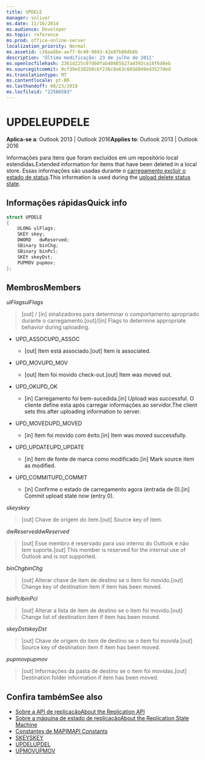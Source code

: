```yaml
---
title: UPDELE
manager: soliver
ms.date: 11/16/2014
ms.audience: Developer
ms.topic: reference
ms.prod: office-online-server
localization_priority: Normal
ms.assetid: c38aa8be-ae77-0c40-9843-42e07b80db6b
description: 'Última modificação: 23 de julho de 2011'
ms.openlocfilehash: 2361d225c07d60fab40465b27ad393ca10f6d8eb
ms.sourcegitcommit: 0cf39e5382b8c6f236c8a63c6036849ed3527ded
ms.translationtype: MT
ms.contentlocale: pt-BR
ms.lasthandoff: 08/23/2018
ms.locfileid: "22566583"
---
```

# <a name="updele"></a><span data-ttu-id="9ca66-103">UPDELE</span><span class="sxs-lookup"><span data-stu-id="9ca66-103">UPDELE</span></span>

<span data-ttu-id="9ca66-104">**Aplica-se a**: Outlook 2013 | Outlook 2016</span><span class="sxs-lookup"><span data-stu-id="9ca66-104">**Applies to**: Outlook 2013 | Outlook 2016</span></span> 
  
<span data-ttu-id="9ca66-105">Informações para itens que foram excluídos em um repositório local estendidas.</span><span class="sxs-lookup"><span data-stu-id="9ca66-105">Extended information for items that have been deleted in a local store.</span></span> <span data-ttu-id="9ca66-106">Essas informações são usadas durante o [carregamento excluir o estado de status](upload-delete-status-state.md).</span><span class="sxs-lookup"><span data-stu-id="9ca66-106">This information is used during the [upload delete status state](upload-delete-status-state.md).</span></span>
  
## <a name="quick-info"></a><span data-ttu-id="9ca66-107">Informações rápidas</span><span class="sxs-lookup"><span data-stu-id="9ca66-107">Quick info</span></span>

```cpp
struct UPDELE 
{ 
    ULONG ulFlags; 
    SKEY skey; 
    DWORD   dwReserved; 
    SBinary binChg; 
    SBinary binPcl; 
    SKEY skeyDst; 
    PUPMOV pupmov; 
};
```

## <a name="members"></a><span data-ttu-id="9ca66-108">Membros</span><span class="sxs-lookup"><span data-stu-id="9ca66-108">Members</span></span>

<span data-ttu-id="9ca66-109">_ulFlags_</span><span class="sxs-lookup"><span data-stu-id="9ca66-109">_ulFlags_</span></span>
  
> <span data-ttu-id="9ca66-110">[out] / [in] sinalizadores para determinar o comportamento apropriado durante o carregamento.</span><span class="sxs-lookup"><span data-stu-id="9ca66-110">[out]/[in] Flags to determine appropriate behavior during uploading.</span></span>
    
  - <span data-ttu-id="9ca66-111">UPD_ASSOC</span><span class="sxs-lookup"><span data-stu-id="9ca66-111">UPD_ASSOC</span></span>
    
    - <span data-ttu-id="9ca66-112">[out] Item está associado.</span><span class="sxs-lookup"><span data-stu-id="9ca66-112">[out] Item is associated.</span></span>
    
  - <span data-ttu-id="9ca66-113">UPD_MOV</span><span class="sxs-lookup"><span data-stu-id="9ca66-113">UPD_MOV</span></span>
    
    - <span data-ttu-id="9ca66-114">[out] Item foi movido check-out.</span><span class="sxs-lookup"><span data-stu-id="9ca66-114">[out] Item was moved out.</span></span>
    
  - <span data-ttu-id="9ca66-115">UPD_OK</span><span class="sxs-lookup"><span data-stu-id="9ca66-115">UPD_OK</span></span> 
    
    - <span data-ttu-id="9ca66-116">[in] Carregamento foi bem-sucedida.</span><span class="sxs-lookup"><span data-stu-id="9ca66-116">[in] Upload was successful.</span></span> <span data-ttu-id="9ca66-117">O cliente define esta após carregar informações ao servidor.</span><span class="sxs-lookup"><span data-stu-id="9ca66-117">The client sets this after uploading information to server.</span></span>
    
  - <span data-ttu-id="9ca66-118">UPD_MOVED</span><span class="sxs-lookup"><span data-stu-id="9ca66-118">UPD_MOVED</span></span>
    
    - <span data-ttu-id="9ca66-119">[in] Item foi movido com êxito.</span><span class="sxs-lookup"><span data-stu-id="9ca66-119">[in] Item was moved successfully.</span></span>
    
  - <span data-ttu-id="9ca66-120">UPD_UPDATE</span><span class="sxs-lookup"><span data-stu-id="9ca66-120">UPD_UPDATE</span></span>
    
    - <span data-ttu-id="9ca66-121">[in] Item de fonte de marca como modificado.</span><span class="sxs-lookup"><span data-stu-id="9ca66-121">[in] Mark source item as modified.</span></span>
    
  - <span data-ttu-id="9ca66-122">UPD_COMMIT</span><span class="sxs-lookup"><span data-stu-id="9ca66-122">UPD_COMMIT</span></span>
    
    - <span data-ttu-id="9ca66-123">[in] Confirme o estado de carregamento agora (entrada de 0).</span><span class="sxs-lookup"><span data-stu-id="9ca66-123">[in] Commit upload state now (entry 0).</span></span>
    
<span data-ttu-id="9ca66-124">_skey_</span><span class="sxs-lookup"><span data-stu-id="9ca66-124">_skey_</span></span>
  
> <span data-ttu-id="9ca66-125">[out] Chave de origem do item.</span><span class="sxs-lookup"><span data-stu-id="9ca66-125">[out] Source key of item.</span></span>
    
<span data-ttu-id="9ca66-126">_dwReserved_</span><span class="sxs-lookup"><span data-stu-id="9ca66-126">_dwReserved_</span></span>
  
> <span data-ttu-id="9ca66-127">[out] Esse membro é reservado para uso interno do Outlook e não tem suporte.</span><span class="sxs-lookup"><span data-stu-id="9ca66-127">[out] This member is reserved for the internal use of Outlook and is not supported.</span></span>
    
<span data-ttu-id="9ca66-128">_binChg_</span><span class="sxs-lookup"><span data-stu-id="9ca66-128">_binChg_</span></span>
  
> <span data-ttu-id="9ca66-129">[out] Alterar chave de item de destino se o item foi movido.</span><span class="sxs-lookup"><span data-stu-id="9ca66-129">[out] Change key of destination item if item has been moved.</span></span>
    
<span data-ttu-id="9ca66-130">_binPcl_</span><span class="sxs-lookup"><span data-stu-id="9ca66-130">_binPcl_</span></span>
  
> <span data-ttu-id="9ca66-131">[out] Alterar a lista de item de destino se o item foi movido.</span><span class="sxs-lookup"><span data-stu-id="9ca66-131">[out] Change list of destination item if item has been moved.</span></span>
    
<span data-ttu-id="9ca66-132">_skeyDst_</span><span class="sxs-lookup"><span data-stu-id="9ca66-132">_skeyDst_</span></span>
  
> <span data-ttu-id="9ca66-133">[out] Chave de origem do item de destino se o item foi movida.</span><span class="sxs-lookup"><span data-stu-id="9ca66-133">[out] Source key of destination item if item has been moved.</span></span>
    
<span data-ttu-id="9ca66-134">_pupmov_</span><span class="sxs-lookup"><span data-stu-id="9ca66-134">_pupmov_</span></span>
  
> <span data-ttu-id="9ca66-135">[out] Informações da pasta de destino se o item foi movidas.</span><span class="sxs-lookup"><span data-stu-id="9ca66-135">[out] Destination folder information if item has been moved.</span></span>
    
## <a name="see-also"></a><span data-ttu-id="9ca66-136">Confira também</span><span class="sxs-lookup"><span data-stu-id="9ca66-136">See also</span></span>

- [<span data-ttu-id="9ca66-137">Sobre a API de replicação</span><span class="sxs-lookup"><span data-stu-id="9ca66-137">About the Replication API</span></span>](about-the-replication-api.md) 
- [<span data-ttu-id="9ca66-138">Sobre a máquina de estado de replicação</span><span class="sxs-lookup"><span data-stu-id="9ca66-138">About the Replication State Machine</span></span>](about-the-replication-state-machine.md)
- [<span data-ttu-id="9ca66-139">Constantes de MAPI</span><span class="sxs-lookup"><span data-stu-id="9ca66-139">MAPI Constants</span></span>](mapi-constants.md)
- [<span data-ttu-id="9ca66-140">SKEY</span><span class="sxs-lookup"><span data-stu-id="9ca66-140">SKEY</span></span>](skey.md)
- [<span data-ttu-id="9ca66-141">UPDEL</span><span class="sxs-lookup"><span data-stu-id="9ca66-141">UPDEL</span></span>](updel.md)
- [<span data-ttu-id="9ca66-142">UPMOV</span><span class="sxs-lookup"><span data-stu-id="9ca66-142">UPMOV</span></span>](upmov.md)

